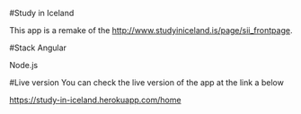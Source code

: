 #Study in Iceland

This app is a remake of the http://www.studyiniceland.is/page/sii_frontpage.

#Stack
Angular

Node.js

#Live version
You can check the live version of the app at the link a below

https://study-in-iceland.herokuapp.com/home

